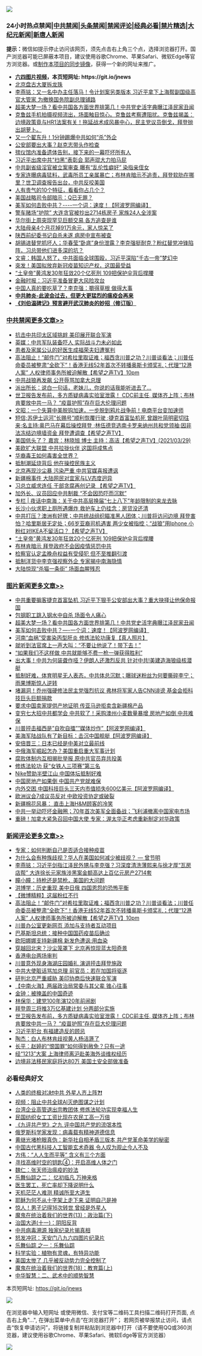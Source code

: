 ![](https://raw.githubusercontent.com/fqnews/bnews/master/64photo/fqnews-qr.jpg)

<div id="tt">
<h3>24小时热点禁闻|<a href="#%E4%B8%AD%E5%85%B1%E7%A6%81%E9%97%BB%E6%9B%B4%E5%A4%9A%E6%96%87%E7%AB%A0">中共禁闻</a>|<a href="#%E5%9B%BE%E7%89%87%E6%96%B0%E9%97%BB%E6%9B%B4%E5%A4%9A%E6%96%87%E7%AB%A0">头条禁闻</a>|<a href="#%E6%96%B0%E9%97%BB%E8%AF%84%E8%AE%BA%E6%9B%B4%E5%A4%9A%E6%96%87%E7%AB%A0">禁闻评论|<a href="#%E5%BF%85%E7%9C%8B%E7%BB%8F%E5%85%B8%E5%A5%BD%E6%96%87">经典必看|<a href="/video.md#%E7%A6%81%E7%89%87%E7%B2%BE%E9%80%89">禁片精选</a>|<a href="https://github.com/fqnews/djy/blob/master/gb/nf1351518.md#1">大纪元新闻</a>|<a href="https://github.com/fqnews/ntdtv/blob/master/gb/prog204.md#1">新唐人新闻</a></h3>
<div><b>提示：</b>微信如提示停止访问该网页，须先点击右上角三个点，选择浏览器打开。国产浏览器可能已屏蔽本项目，建议使用谷歌Chrome、苹果Safari、微软Edge等官方浏览器。或<a href="https://github.com/fqnews/bnews/blob/master/%E5%88%B6%E4%BD%9Cgit%E7%A6%81%E9%97%BB%E9%95%9C%E5%83%8F.md">制作本项目的同步镜像</a>，获得一个新的网址来推广。</div>
<ul>
<li><b><a href="http://d1.bdrive.tk/64.mp4" target="_blank">六四图片视频</a>，本页短网址: https://git.io/jnews</b></li>
<li><a href="/bannedvideo/20210329/1514979.md">北京盘古大厦拆龙珠</a></li>
<li><a href="/comments/20210329/1514938.md">李燕铭：又一名中办主任落马！令计划案另类版本 习近平拿下上海帮副国级高官大管家 为撤换国务院副总理铺路</a></li>
<li><a href="/topimagenews/20210329/1515118.md">超美大梦一场？看中共国各方面世界排第几！中共党史活字典曝江泽民家丑闻</a></li>
<li><a href="/comments/20210329/1515127.md">克鲁兹手机拍摄视频流出，场面触目惊心。克鲁兹考察遭阻扰。克鲁兹揭盖：边境政策竟与HR1法案有关！拖延战术成风暴中心，民主党议员倒戈，拜登抛出胡萝卜。</a></li>
<li><a href="/cbnews/20210329/1514921.md">又一个翟东升！1分钟踢爆中共如何“杀”外企</a></li>
<li><a href="/comments/20210330/1515466.md">公安部要出大事？赵克志带头作检查</a></li>
<li><a href="/cbnews/20210329/1515251.md">殡仪馆内准备遗体告别，接下来的一幕吓坏所有人</a></li>
<li><a href="/cbnews/20210329/1515122.md">习近平出席中共“扫黑”表彰会 郭声琨大力拍马屁</a></li>
<li><a href="/comments/20210330/1515467.md">中共副省级淫官被立案审查 曝有“乱伦性癖好” 染指亲侄女</a></li>
<li><a href="/bannedvideo/20210330/1515456.md">专家连曝病毒猛料，武毒所员工亲属暴亡；布林肯暗示不追责，拜登软肋在哪里？世卫调查报告出台，中共反咬美国</a></li>
<li><a href="/lifebaike/20210329/1514991.md">人有贵气的10个特征，看看你占几个？</a></li>
<li><a href="/worldnews/usa/20210329/1515117.md">美国战略司令部暗示：Q已无罪？</a></li>
<li><a href="/topimagenews/20210329/1514946.md">美军如何击败中共？----一个词：速度！【阿波罗网编译】</a></li>
<li><a href="/cnnews/20210329/1514941.md">警车赌场“护院” 大连贪官被抄出2714栋房子 家族24人全涉案</a></li>
<li><a href="/cnnews/20210329/1515086.md">华尔街上周突现罕见巨额交易 各方追查是谁</a></li>
<li><a href="/cbnews/20210329/1515253.md">大陆母亲4个月花掉91万余元，家人惊呆了</a></li>
<li><a href="/cnnews/20210329/1515279.md">陕西前纪委书记自杀未遂 病房中宣布被查</a></li>
<li><a href="/bannedvideo/20210329/1514916.md">胡锡进替党抓坏人；华春莹“卧底”身份泄露？李克强挺耐克？粉红替党冲锋陷阵，习总带他们进多深的坑？</a></li>
<li><a href="/bannedvideo/20210329/1514966.md">文睿：韩国人怒了，中共面临全球围殴，习近平深陷“千古一帝”梦幻中</a></li>
<li><a href="/cnnews/20210329/1515301.md">突发！美国拟放弃新冠疫苗知识产权，这国最受益</a></li>
<li><a href="/cbnews/20210330/1515350.md">“土皇帝”黄鸿发30年狂敛20个亿死刑 109把保护伞背后撑腰</a></li>
<li><a href="/comments/20210330/1515418.md">金融时报：习近平准备冒更大风险攻台</a></li>
<li><a href="/cnnews/20210330/1515423.md">中国人真的要吃草了？李克强：嚼得草根 做得大事</a></li>
<li><b><a href="/comments/20200211/1275071.md" target="_blank">中共肺炎-此波会过去，但更大更猛烈的瘟疫会再来</a></b></li>
<li><b><a href="/comments/20200207/1272816.md" target="_blank">《刘伯温碑记》预言避开武汉肺炎的妙招（修订版）</a></b></li>
</ul>
</div>

<div class="catlist">
<h3><a href="/cbnews/" target="_blank">中共禁闻</a><span><a href="/cbnews/" target="_blank" rel="nofollow">更多文章>></a></span></h3>
<ul>
<li><a href="/cbnews/20210330/1515684.md" target="_blank">抗击中共印太区域挑衅 美印展开联合军演</a></li>
<li><a href="/cbnews/20210330/1515660.md" target="_blank">英媒：中共军队装备吓人 实际战斗力未必如此</a></li>
<li><a href="/cbnews/20210330/1515645.md" target="_blank">患者及家属公认的好医生成福荣夫妇遭冤判</a></li>
<li><a href="/comments/20210330/1515642.md" target="_blank">高法阻止！“邮件门”对希拉里取证难；福西贪川普之功？川普谈看法；川普任命委员被整肃“全砍下”！香港无线52年首次不转播奥斯卡颁奖礼；代理“12港人案” 人权律师事务所被迫解散【希望之声TV】10pm</a></li>
<li><a href="/cbnews/20210330/1515578.md" target="_blank">中共战狼再发飙 公开辱骂加拿大总理</a></li>
<li><a href="/cbnews/20210330/1515576.md" target="_blank">派出所长：说白一句话，老妹儿，你说的话我能听进去了…</a></li>
<li><a href="/comments/20210330/1515563.md" target="_blank">世卫报告发布前，多方质疑病毒实验室泄露！ CDC前主任, 媒体齐上阵；布林肯要放中共一马？  “疫苗护照”存在巨大伦理问题</a></li>
<li><a href="/cbnews/20210330/1515534.md" target="_blank">文昭：一个失算中美脱钩加速，一步脱到鸦片战争前！电商平台变加速师</a></li>
<li><a href="/comments/20210330/1515508.md" target="_blank">短信;苏伊士运河“长赐号”顺利恢覆行驶 ;捷克首富坠机死 曾跟叶简明密切往来;名主持:奥巴马在幕后操控拜登 ;林伍德竞选南卡罗来纳州共和党领袖;因非法冻结边境墙资金 拜登遭调查【希望之声TV】</a></li>
<li><a href="/comments/20210330/1515507.md" target="_blank">美国低头了？  嘉宾：林晓旭 博士    主持：高洁【希望之声TV】(2021/03/29)</a></li>
<li><a href="/cbnews/20210330/1515474.md" target="_blank">美欧扩大联盟 中共拉拢伙伴 这国将成焦点</a></li>
<li><a href="/cbnews/20210330/1515473.md" target="_blank">华裔毒王如何毒害全世界？</a></li>
<li><a href="/cbnews/20210330/1515472.md" target="_blank">抵制潮延烧背后 他在操控民族主义</a></li>
<li><a href="/cbnews/20210330/1515471.md" target="_blank">北京再现沙尘暴 污染严重 中共官媒喜报遭讽</a></li>
<li><a href="/cbnews/20210330/1515470.md" target="_blank">新疆棉事件 大陆网民对宜家与LV态度迥异</a></li>
<li><a href="/comments/20210330/1515455.md" target="_blank">习总立威求连任 干部贪腐再创记录  【希望之声TV】</a></li>
<li><a href="/cbnews/20210330/1515444.md" target="_blank">加外长、议员回应中共制裁 “不会因恐吓而沉默”</a></li>
<li><a href="/cbnews/20210330/1515437.md" target="_blank">专栏 | 夜话中南海：关于中共高层换届“七上八下”年龄限制的来龙去脉</a></li>
<li><a href="/cbnews/20210330/1515408.md" target="_blank">长沙小伙求职上厕所遇爆炸 救护车上仍挂念：房贷没还清</a></li>
<li><a href="/comments/20210330/1515358.md" target="_blank">中共打压？澳洲有好牌；中共统战组织瞄准黑人团体；川普将访问边境 拜登害怕？哈里斯居无定处；66岁亚裔司机遇害 两少女被指控；“战狼”用Iphone   小粉红对IKEA不留活口？【希望之声TV】</a></li>
<li><a href="/cbnews/20210330/1515350.md" target="_blank">“土皇帝”黄鸿发30年狂敛20个亿死刑 109把保护伞背后撑腰</a></li>
<li><a href="/cbnews/20210329/1515338.md" target="_blank">布林肯暗示 拜登政府不会因疫情惩罚中共</a></li>
<li><a href="/cbnews/20210329/1515298.md" target="_blank">检察官认定孟晚舟权益有受侵犯 但不至推翻引渡</a></li>
<li><a href="/cbnews/20210329/1515277.md" target="_blank">抵制洋货中李克强视察外企 专家揭中南海隐情</a></li>
<li><a href="/cbnews/20210329/1515254.md" target="_blank">大陆惊现“杀猫一条街” 场面血腥残忍</a></li>

</ul>
</div>
<div class="catlist">
<h3><a href="/topimagenews/" target="_blank">图片新闻</a><span><a href="/topimagenews/" target="_blank" rel="nofollow">更多文章>></a></span></h3>
<ul>
<li><a href="/topimagenews/20210330/1515618.md" target="_blank">中共重要掮客捷克首富坠机 习近平下狠手公安部出大事？重大抉择让他保命报国</a></li>
<li><a href="/topimagenews/20210330/1515617.md" target="_blank">包钢职工跳入钢水中自杀 场面令人痛心</a></li>
<li><a href="/topimagenews/20210329/1515118.md" target="_blank">超美大梦一场？看中共国各方面世界排第几！中共党史活字典曝江泽民家丑闻</a></li>
<li><a href="/topimagenews/20210329/1514946.md" target="_blank">美军如何击败中共？&#8212;-一个词：速度！【阿波罗网编译】</a></li>
<li><a href="/comments/20210329/1514622.md" target="_blank">河南“血祸”受害染丙型肝炎 修炼法轮功康复【真人照片】</a></li>
<li><a href="/topimagenews/20210329/1514840.md" target="_blank">就听到法官席上一声大叫：“不要让他说了！带下去！”</a></li>
<li><a href="/topimagenews/20210329/1514839.md" target="_blank">“如果我们不这样做 中共就能够不费一枪一弹获得胜利”</a></li>
<li><a href="/topimagenews/20210329/1514764.md" target="_blank">出大事！中共为何装聋作哑？伊朗人还激烈反共 针对中共!美建造海狼级核潜艇</a></li>
<li><a href="/topimagenews/20210329/1514747.md" target="_blank">抵制好难，体育明星无人表态，中共体总沉默；曝球迷粉丝为何要撕碎李宁；雨果博斯惊人逆转</a></li>
<li><a href="/topimagenews/20210329/1514725.md" target="_blank">堵漏洞！乔州强硬修法民主党强烈抗议 弗林将军家人告CNN诽谤 基金会拒科技巨头巨额捐款</a></li>
<li><a href="/topimagenews/20210329/1514677.md" target="_blank">要求中国卖家提供产地证明 传亚马逊拒卖含新疆棉产品</a></li>
<li><a href="/topimagenews/20210328/1514651.md" target="_blank">变穷七大招中共都学会 中共软了！采购澳州小麦数量暴增 房地产如倒 中共难保</a></li>
<li><a href="/topimagenews/20210328/1514448.md" target="_blank">川普抨击福西是&#8221;自吹自擂&#8221;&#8221;媒体炒作&#8221;【阿波罗网编译】</a></li>
<li><a href="/topimagenews/20210328/1514412.md" target="_blank">美海军陆战队有了新目标：击沉中国舰艇【阿波罗网编译】</a></li>
<li><a href="/topimagenews/20210328/1514231.md" target="_blank">安倍晋三：日本已经是中美对立最前线</a></li>
<li><a href="/topimagenews/20210328/1514230.md" target="_blank">中俄海军崛起怎办？美国重启重大军事计划</a></li>
<li><a href="/topimagenews/20210328/1514229.md" target="_blank">腐败体制内互相揭批举报 原中共官员弃共投美</a></li>
<li><a href="/comments/20210328/1514058.md" target="_blank">修炼法轮功 获“女铁人三项赛”第三名</a></li>
<li><a href="/topimagenews/20210328/1514126.md" target="_blank">Nike赞助半壁江山 中国体坛抵制好难</a></li>
<li><a href="/topimagenews/20210327/1513772.md" target="_blank">中国房地产如果倒 中国共产党就难保</a></li>
<li><a href="/topimagenews/20210327/1513740.md" target="_blank">内外交困 中国科技巨头三天内市值损失600亿美元【阿波罗网编译】</a></li>
<li><a href="/topimagenews/20210327/1513653.md" target="_blank">欧洲议会7成议员反对 中欧投资协定或破裂</a></li>
<li><a href="/topimagenews/20210327/1513613.md" target="_blank">新疆棉花风暴： 直击上海H&#038;M顾客的冷笑</a></li>
<li><a href="/topimagenews/20210326/1513273.md" target="_blank">中共一举动吓坏金融圈；70年首次美军全面备战；飞利浦撤离中国家电市场</a></li>
<li><a href="/topimagenews/20210326/1513091.md" target="_blank">重磅！加拿大紧急召回中国大使 专家：渥太华正考虑重新制定对华政策</a></li>

</ul>
</div>
<div class="catlist">
<h3><a href="/comments/" target="_blank">新闻评论</a><span><a href="/comments/" target="_blank" rel="nofollow">更多文章>></a></span></h3>
<ul>
<li><a href="/comments/20210330/1515686.md" target="_blank">专家：如何判断自己是否适合接种疫苗</a></li>
<li><a href="/comments/20210330/1515654.md" target="_blank">为什么会有种族歧视？华人在美国如何减少被歧视？ — 曾节明</a></li>
<li><a href="/comments/20210330/1515656.md" target="_blank">李燕铭：习近平剑指江泽民外甥与李克强？习深度清洗薄熙来与徐才厚“瓦房店帮” 大连徐长元家族涉黑案金额高达上百亿元房产2714套</a></li>
<li><a href="/comments/20210330/1515651.md" target="_blank">瞳小瞳：持枪还是禁枪，美国的大问题</a></li>
<li><a href="/comments/20210330/1515650.md" target="_blank">洪博学：历史重现 美中日俄 四国恩怨的恐怖平衡</a></li>
<li><a href="/comments/20210330/1515649.md" target="_blank">【微博精粹】这届粉红不行</a></li>
<li><a href="/comments/20210330/1515642.md" target="_blank">高法阻止！“邮件门”对希拉里取证难；福西贪川普之功？川普谈看法；川普任命委员被整肃“全砍下”！香港无线52年首次不转播奥斯卡颁奖礼；代理“12港人案” 人权律师事务所被迫解散【希望之声TV】10pm</a></li>
<li><a href="/comments/20210330/1515636.md" target="_blank">川普办公室更新网页 添加与支持者互动项目</a></li>
<li><a href="/comments/20210330/1515635.md" target="_blank">巴基斯坦总统：接种中国国药疫苗后确诊</a></li>
<li><a href="/comments/20210330/1515634.md" target="_blank">欧阳娜娜支持新疆棉 新发色遭讽:用血染</a></li>
<li><a href="/comments/20210330/1515624.md" target="_blank">穿越回北宋？沙尘笼罩下 北京再惊现蓝太阳奇景</a></li>
<li><a href="/comments/20210330/1515619.md" target="_blank">香港电台两场审判</a></li>
<li><a href="/comments/20210330/1515605.md" target="_blank">川普意外现身海湖庄园婚礼 演讲抨击拜登施政</a></li>
<li><a href="/comments/20210330/1515604.md" target="_blank">中共大使脏话骂加总理 前官员：若在加国将驱逐</a></li>
<li><a href="/comments/20210330/1515603.md" target="_blank">研判北京严重威胁 美印协商后快速联合军演</a></li>
<li><a href="/comments/20210330/1515592.md" target="_blank">【中南火海】两届政治局常委与其父辈 锥心往事</a></li>
<li><a href="/comments/20210330/1515591.md" target="_blank">金钟：被掩盖的中国奇迹</a></li>
<li><a href="/comments/20210330/1515590.md" target="_blank">林保华：建党100年演120年前闹剧</a></li>
<li><a href="/comments/20210330/1515569.md" target="_blank">拜登周三将推3万亿基建计划 分两部分实施</a></li>
<li><a href="/comments/20210330/1515563.md" target="_blank">世卫报告发布前，多方质疑病毒实验室泄露！ CDC前主任, 媒体齐上阵；布林肯要放中共一马？  “疫苗护照”存在巨大伦理问题</a></li>
<li><a href="/comments/20210330/1515559.md" target="_blank">习近平犯台 有福建造反的顾忌</a></li>
<li><a href="/comments/20210330/1515558.md" target="_blank">陶杰：白人布林肯歧视黄人杨洁篪了</a></li>
<li><a href="/comments/20210330/1515557.md" target="_blank">长平：赵婷的“恨国罪”如何得到赦免？只有一途</a></li>
<li><a href="/comments/20210330/1515549.md" target="_blank">经“1213”大案 上海律师离沪赴美海外谈维权经历</a></li>
<li><a href="/comments/20210330/1515548.md" target="_blank">边境非法移民家庭将达80万 美国土安全部做准备</a></li>

</ul>
</div>

<div class="catlist">
<h3>必看经典好文</h3>
<ul>
<li><a href="/cbnews/20210119/1470579.md" target="_blank">人类的终极对决❗中共 外星人齐上阵❓❗</a></li>
<li><a href="/comments/20201221/1451945.md" target="_blank">视频：阻止中共全球AI灭绝图谋之计划</a></li>
<li><a href="/comments/20200528/1335859.md" target="_blank">台湾企业高管退出宗教团体 修炼法轮功实现幸福人生</a></li>
<li><a href="/lifebaike/20200515/1328783.md" target="_blank">民国纺织女工工资比现在农民工高一万倍</a></li>
<li><a href="/bookonline/20131116/201045.md" target="_blank">《九评共产党》之九 评中国共产党的流氓本性</a></li>
<li><a href="/cbnews/20200823/1384378.md" target="_blank">俄罗斯科学家发现：病毒载有精神道德信息</a></li>
<li><a href="/lifebaike/20180921/1001174.md" target="_blank">黄继光堵枪眼真伪：新华社自相矛盾三版本 共产党革命美学的秘密</a></li>
<li><a href="/comments/20210223/1492497.md" target="_blank">中国古代黑科技人工智能玄术奇器 令人叹为观止今人不及</a></li>
<li><a href="/comments/20200720/1363377.md" target="_blank">方伟：“人人生而平等” 含义有三个方面</a></li>
<li><a href="/comments/20210329/1515018.md" target="_blank">寻找高维时空的钥匙④：开启高维人体之门</a></li>
<li><a href="/comments/20200224/1282494.md" target="_blank">魏仁：张天师治瘟疫的妙法</a></li>
<li><a href="/tculture/20170711/790081.md" target="_blank">乐舞仙踪之二： 忆初临凡 万神来格</a></li>
<li><a href="/sohnews/20150904/445868.md" target="_blank">医生罢工，死亡率却下降说明什么</a></li>
<li><a href="/comments/20210302/1496716.md" target="_blank">天机茫茫人难测 精诚所至大道生</a></li>
<li><a href="/ccpdope/20190803/1168965.md" target="_blank">耶稣为何不从十字架上走下来 证明自己是神</a></li>
<li><a href="/lifebaike/20210215/1487759.md" target="_blank">惊人！男子记得16次转世 曾经是外星人</a></li>
<li><a href="/topimagenews/20180602/951960.md" target="_blank">魔鬼在统治着我们的世界(13)：政治篇(下)</a></li>
<li><a href="/cbnews/20180317/915893.md" target="_blank">治国大道(十一)：阴阳反背</a></li>
<li><a href="/ccpdope/20200412/1311165.md" target="_blank">中共病毒溯源 独家纪录片揭真相</a></li>
<li><a href="/comments/20200604/783200.md" target="_blank">怒发冲冠：天安门八九六四图片纪录片</a></li>
<li><a href="/tculture/20170710/789533.md" target="_blank">乐舞仙踪 之一：乐舞仙踪</a></li>
<li><a href="/comments/20200605/783205.md" target="_blank">科学实验：植物有灵魂，有特异功能</a></li>
<li><a href="/comments/20200624/1349702.md" target="_blank">美国太惨了 几乎被反动势力完全控制了</a></li>
<li><a href="/topimagenews/20180701/965109.md" target="_blank">魔鬼在统治着我们的世界(18)：教育篇(上)</a></li>
<li><a href="/comments/20200605/783249.md" target="_blank">中华智慧：二、武术中的顺势智慧</a></li>

</ul>
</div>

本页短网址: https://git.io/jnews

![](https://raw.githubusercontent.com/fqnews/bnews/master/64photo/fqnews-qr.jpg)

在浏览器中输入短网址 或使用微信、支付宝等二维码工具扫描二维码打开页面, 点击右上角"...", 在弹出菜单中点击“在浏览器打开”； 若网页被举报禁止访问，请点击“恢复申请访问”，将链接复制并粘贴到浏览器中打开（请不要使用QQ或360浏览器，建议使用谷歌Chrome、苹果Safari、微软Edge等官方浏览器）

![](https://raw.githubusercontent.com/fqnews/bnews/master/64photo/wx.jpg)